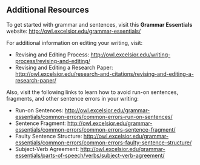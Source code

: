 ## Additional Resources

To get started with grammar and sentences, visit this **Grammar Essentials** website: http://owl.excelsior.edu/grammar-essentials/

For additional information on editing your writing, visit:

* Revising and Editing Process: http://owl.excelsior.edu/writing-process/revising-and-editing/
* Revising and Editing a Research Paper: http://owl.excelsior.edu/research-and-citations/revising-and-editing-a-research-paper/

Also, visit the following links to learn how to avoid run-on sentences, fragments, and other sentence errors in your writing:

* Run-on Sentences: http://owl.excelsior.edu/grammar-essentials/common-errors/common-errors-run-on-sentences/
* Sentence Fragment: http://owl.excelsior.edu/grammar-essentials/common-errors/common-errors-sentence-fragment/
* Faulty Sentence Structure: http://owl.excelsior.edu/grammar-essentials/common-errors/common-errors-faulty-sentence-structure/
* Subject-Verb Agreement: http://owl.excelsior.edu/grammar-essentials/parts-of-speech/verbs/subject-verb-agreement/
